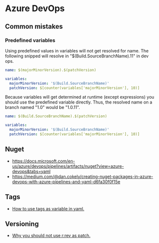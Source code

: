 # Azure DevOps
## Common mistakes
### Predefined variables
Using predefined values in variables will not get resolved for name. The following snipped will resolve in "$(Build.SourceBranchName).11" in dev ops.
```yaml
name: $(majorMinorVersion).$(patchVersion)

variables:
  majorMinorVersion: '$(Build.SourceBranchName)'
  patchVersion: $[counter(variables['majorMinorVersion'], 10)]
```
Because variables will get determined at runtime (except expressions) you should use the predefined variable directly. Thus, the resolved name on a branch named "1.0" would be "1.0.11".
```yaml
name: $(Build.SourceBranchName).$(patchVersion)

variables:
  majorMinorVersion: '$(Build.SourceBranchName)'
  patchVersion: $[counter(variables['majorMinorVersion'], 10)]
```

## Nuget
- https://docs.microsoft.com/en-us/azure/devops/pipelines/artifacts/nuget?view=azure-devops&tabs=yaml
- https://medium.com/@dan.cokely/creating-nuget-packages-in-azure-devops-with-azure-pipelines-and-yaml-d6fa30f0f15e

## Tags
- [How to use tags as variable in yaml.](https://stackoverflow.com/questions/56575840/git-tag-name-in-azure-devops-pipeline-yaml)

## Versioning
- [Why you should not use r:rev as patch.](https://stackoverflow.com/questions/54718866/azure-pipeline-nuget-package-versioning-scheme-how-to-get-1-0-revr/56111209#56111209)
